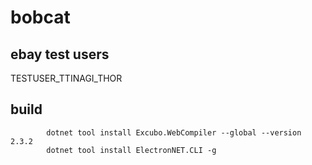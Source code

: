 # bobcat


## ebay test users

TESTUSER_TTINAGI_THOR

## build

```
        dotnet tool install Excubo.WebCompiler --global --version 2.3.2
        dotnet tool install ElectronNET.CLI -g
```
